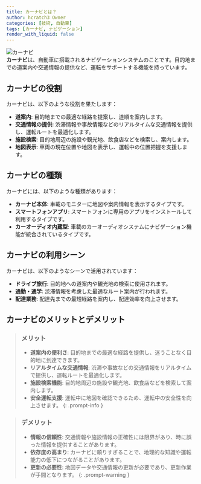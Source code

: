 ```yaml
---
title: カーナビとは？
author: hcratch3 Owner
categories: [技術, 自動車]
tags: [カーナビ, ナビゲーション]
render_with_liquid: false
---
```

<img src="https://upload.wikimedia.org/wikipedia/commons/thumb/1/1a/Garmin_n%C3%BCvi_1490.jpg/1200px-Garmin_n%C3%BCvi_1490.jpg" alt="カーナビ" title="カーナビ"><br>
**カーナビ**は、自動車に搭載されるナビゲーションシステムのことです。目的地までの道案内や交通情報の提供など、運転をサポートする機能を持っています。

## カーナビの役割

カーナビは、以下のような役割を果たします：

- **道案内**: 目的地までの最適な経路を提案し、道順を案内します。
- **交通情報の提供**: 渋滞情報や事故情報などのリアルタイムな交通情報を提供し、運転ルートを最適化します。
- **施設検索**: 目的地周辺の施設や観光地、飲食店などを検索し、案内します。
- **地図表示**: 車両の現在位置や地図を表示し、運転中の位置把握を支援します。

## カーナビの種類

カーナビには、以下のような種類があります：

- **カーナビ本体**: 車載のモニターに地図や案内情報を表示するタイプです。
- **スマートフォンアプリ**: スマートフォンに専用のアプリをインストールして利用するタイプです。
- **カーオーディオ内蔵型**: 車載のカーオーディオシステムにナビゲーション機能が統合されているタイプです。

## カーナビの利用シーン

カーナビは、以下のようなシーンで活用されています：

- **ドライブ旅行**: 目的地への道案内や観光地の検索に使用されます。
- **通勤・通学**: 渋滞情報を考慮した最適なルート案内が行われます。
- **配達業務**: 配達先までの最短経路を案内し、配達効率を向上させます。

## カーナビのメリットとデメリット

> ### メリット
> - **道案内の便利さ**: 目的地までの最適な経路を提供し、迷うことなく目的地に到達できます。
> - **リアルタイムな交通情報**: 渋滞や事故などの交通情報をリアルタイムで提供し、運転ルートを最適化します。
> - **施設検索機能**: 目的地周辺の施設や観光地、飲食店などを検索して案内します。
> - **安全運転支援**: 運転中に地図を確認できるため、運転中の安全性を向上させます。
{: .prompt-info }

> ### デメリット
> - **情報の信頼性**: 交通情報や施設情報の正確性には限界があり、時に誤った情報を提供することがあります。
> - **依存度の高まり**: カーナビに頼りすぎることで、地理的な知識や運転能力の低下につながることがあります。
> - **更新の必要性**: 地図データや交通情報の更新が必要であり、更新作業が手間となります。
{: .prompt-warning }
